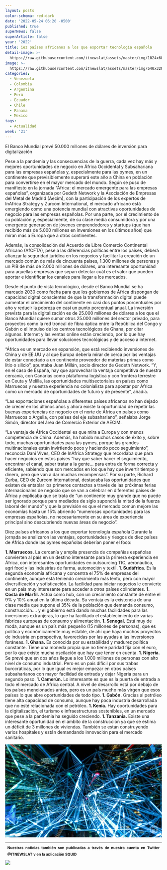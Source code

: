 ```yaml
---
layout: posts
color-schema: red-dark
date: '2022-05-24 06:20 -0500'
published: true
superNews: false
superArticle: false
year: '2022'
title: iez países africanos a los que exportar tecnología española
detail-image: >-
  https://raw.githubusercontent.com/itnewslat/assets/master/img/1024x680/Technology-g.jpg
image: >-
  https://raw.githubusercontent.com/itnewslat/assets/master/img/540x320/Technology-p.jpg
categories:
  - Venezuela
  - Colombia
  - Argentina
  - Perú
  - Ecuador
  - Chile
  - Panama
  - Mexico
tags:
  - Actualidad
week: '21'
---
```

El Banco Mundial prevé 50.000 millones de dólares de inversión para digitalización

Pese a la pandemia y las consecuencias de la guerra, cada vez hay más y mejores oportunidades de negocio en África Occidental y Subsahariana para las empresas españolas y, especialmente para las pymes, en un continente que previsiblemente superará este año a China en población para convertirse en el mayor mercado del mundo.
Según se puso de manifiesto en la jornada “África: el mercado emergente para las empresas españolas”, organizada por Gedeth Network y la Asociación de Empresas del Metal de Madrid (Aecim), con la participación de los expertos de InAfrica Strategy y Zurcom International, el mercado africano está emergiendo como una potencia mundial con atractivas oportunidades de negocio para las empresas españolas. Por una parte, por el crecimiento de su población y, especialmente, de su clase media consumidora y por una emergente generación de jóvenes emprendedores y startups (que han recibido más de 5.000 millones en inversiones en los últimos años) que miran más a Europa que a otros continentes.

Además, la consolidación del Acuerdo de Libre Comercio Continental Africano (AfCFTA), pese a las diferencias políticas entre los países, deberá afianzar la seguridad jurídica en los negocios y facilitar la creación de un mercado común de más de cincuenta países, 1.300 millones de personas y un PIB de más de 2.000 millones de dólares, una interesante oportunidad para aquellas empresas que sepan detectar cuál es el valor que pueden aportar e identificar los canales para llegar a los mercados.

Desde el punto de vista tecnológico, desde el Banco Mundial se ha marcado 2030 como fecha para que los gobiernos de África dispongan de capacidad digital conscientes de que la transformación digital puede aumentar el crecimiento del continente en casi dos puntos porcentuales por año y reducir la pobreza en casi un punto porcentual anual. La inversión prevista para la digitalización es de 25.000 millones de dólares a los que el Banco Mundial quiere sumar otros 25.000 millones del sector privado, para proyectos como la red troncal de fibra óptica entre la República del Congo y Gabón o el impulso de los centros tecnológicos de Ghana, por citar algunos. Internet y las ventas online están creciendo, por lo que hay oportunidades para llevar soluciones tecnológicas y de acceso a internet.

“África es un mercado en expansión, que está recibiendo inversiones de China y de EE.UU y al que Europa debería mirar de cerca por las ventajas de estar conectado a un continente proveedor de materias primas como litio o silicio”, apuntaba Juan Millán, socio director de Gedeth Network. “Y, en el caso de España, hay que aprovechar la ventaja competitiva de nuestra cercanía, con Canarias como plataforma logística y con frontera terrestre en Ceuta y Melilla, las oportunidades multisectoriales en países como Marruecos y nuestra experiencia no colonialista para apostar por África como un mercado de oportunidades de futuro y de presente”, añadía.

“Las exportaciones españolas a diferentes países africanos no han dejado de crecer en los últimos años y ahora existe la oportunidad de repetir las buenas experiencias de negocio en el norte de África en países como Marruecos o Argelia, con países del eje subsahariano”, señalaba Jorge Simón, director del área de Comercio Exterior de AECIM.
    
 “La ventaja de África Occidental es que mira a Europa y con menos competencia de China. Además, ha habido muchos casos de éxito y, sobre todo, muchas oportunidades para las pymes, porque las grandes multinacionales están invirtiendo poco y haciendo poco seguimiento”, reconocía Dani Vives, CEO de InAfrica Strategy que recordaba que para hacer negocios en estos países “hay que saber hacer el seguimiento, encontrar el canal, saber tratar a la gente... para entra de forma correcta y eficiente, sabiendo que son mercados en los que hay que invertir tiempo y dinero, pero que van a dar muchas recompensas”.
Por su parte, Richard Zurba, CEO de Zurcom International, destacaba las oportunidades que existen de entablar los primeros contactos a través de las próximas ferias internacionales de negocio que se van a celebrar en diferentes países de África y explicaba que se trata de “un continente muy grande que no puede ser ignorado porque para mediados de siglo supondrá la mitad de la fuerza laboral del mundo” y que la previsión es que el mercado común mejore las economías hasta un 15% abriendo “numerosas oportunidades para las empresas españolas, no necesariamente en su área de experiencia principal sino descubriendo nuevas áreas de negocio”.

Diez países africanos a los que exportar tecnología española
Durante la jornada se analizaron las ventajas, oportunidades y riesgos de diez países de África donde las pymes españolas deberían poner el foco:

**1. Marruecos.** La cercanía y amplia presencia de compañías españolas convierten al país en un destino interesante para la primera experiencia en África, con interesantes oportunidades en outsourcing TIC, aeronáutica, agri food y las industrias de farma, automoción y textil.
**1. Sudáfrica.** Es la segunda economía africana y concentra el 75% de empresas del continente, aunque está teniendo crecimiento más lento, pero con mayor diversificación y sofisticación. La facilidad para iniciar negocios le convierte en un país muy interesante para acceder a otros países colindantes.
**1. Costa de Marfil.** Actúa como hub, con un crecimiento constante de entre el 9% y 10% anual en la última década. Su ventaja es la existencia de una clase media que supone el 35% de la población que demanda consumo, construcción.... y el gobierno está dando muchas facilidades para las inversiones extranjeras, lo que ha facilitado el establecimiento de varias fábricas europeas de consumo y alimentación.
**1. Senegal.** Está muy de moda, aunque es un país más pequeño (15 millones de personas), que es política y económicamente muy estable, de ahí que haya muchos proyectos de industria en perspectiva, favorecidas por las ayudas a las inversiones foráneas.
**1. Ghana.** Es conocida por su estabilidad y madurez política constante. Tiene una moneda propia que no tiene paridad fija con el euro, por lo que existe mucha oscilación que hay que tener en cuenta.
**1. Nigeria.** Se prevé que en dos años llegue a los 1.000 millones de personas con alto nivel de consumo industrial. Pero es un país difícil por sus trabas burocráticas, por lo que igual es mejor empezar en otros países subsaharianos con mayor facilidad de entrada y dejar Nigeria para un segundo paso.
**1. Camerún.** Lo interesante es que es la puerta de entrada a todo el mercado de África central. A nivel de desarrollo está por debajo de los países mencionados antes, pero es un país mucho más virgen que esos países lo que abre oportunidades de todo tipo.
**1. Gabón.** Gracias al petróleo tiene alta capacidad de consumo, aunque hay poca industria desarrollada que no esté relacionada con el petróleo.
**1. Kenia.** Hay oportunidades para la digitalización, el turismo e infraestructuras sostenibles, en un mercado que pese a la pandemia ha seguido creciendo.
**1. Tanzania.** Existe una interesante oportunidad en el ámbito de la construcción ya que se estima un déficit de 3 millones de viviendas. También se están construyendo varios hospitales y están demandando innovación para el mercado sanitario.

![](https://raw.githubusercontent.com/itnewslat/assets/master/img/540x320/Technology-p.jpg)

<table style="height: 42px;" width="569">
<tbody>
<tr>
<td style="text-align: justify;"><sub><strong>Nuestras noticias también son publicadas a través de nuestra cuenta en Twitter <a href="https://twitter.com/itnewslat?lang=es">@ITNEWSLAT</a> y en la aplicación <a href="https://squidapp.co/en/">SQUID</a></strong></sub></td>
</tr>
</tbody>
</table>

<img src="https://tracker.metricool.com/c3po.jpg?hash=56f88a41e39ab42c063cc51676587a04"/>